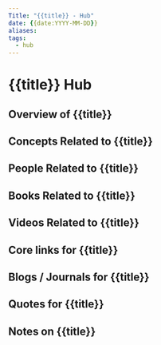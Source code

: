 ```yaml
---
Title: "{{title}} - Hub"
date: {{date:YYYY-MM-DD}}
aliases: 
tags: 
  - hub
---
```

# {{title}} Hub


## Overview of {{title}}


## Concepts Related to {{title}}


## People Related to {{title}}


## Books Related to {{title}}


## Videos Related to {{title}}


## Core links for {{title}}


## Blogs / Journals for {{title}}


## Quotes for {{title}}


## Notes on {{title}}


